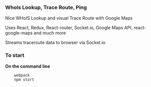 ### WhoIs Lookup, Trace Route, Ping

Nice WHoIS Lookup and visual Trace Route with Google Maps

Uses React, Redux, React-router, Socket.io, Google Maps API, react-google-maps and much more

Streams traceroute data to browser via Socket.io


### To start

**On the command line**
	
```
	webpack
	npm start
```

